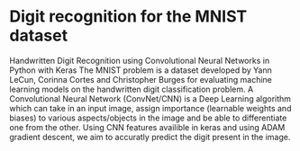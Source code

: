 # Digit recognition for the MNIST dataset
Handwritten Digit Recognition using Convolutional Neural Networks in Python with Keras
The MNIST problem is a dataset developed by Yann LeCun, Corinna Cortes and Christopher Burges for evaluating machine learning models on the handwritten digit classification problem.
A Convolutional Neural Network (ConvNet/CNN) is a Deep Learning algorithm which can take in an input image, assign importance (learnable weights and biases) to various aspects/objects in the image and be able to differentiate one from the other. Using CNN features availible in keras and using ADAM gradient descent, we aim to accuratly predict the digit present in the image.
